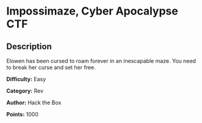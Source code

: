 # Impossimaze, Cyber Apocalypse CTF

## Description

Elowen has been cursed to roam forever in an inescapable maze. You need to break her curse and set her free.

**Difficulty:** Easy

**Category:** Rev

**Author:** Hack the Box

**Points:** 1000

